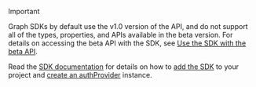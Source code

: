 <!-- markdownlint-disable MD041-->

> [!IMPORTANT]
> Graph SDKs by default use the v1.0 version of the API, and do not support all of the types, properties, and APIs available in the beta version. For details on accessing the beta API with the SDK, see [Use the SDK with the beta API](https://docs.microsoft.com/graph/sdks/use-beta).
>
> Read the [SDK documentation](https://docs.microsoft.com/graph/sdks/sdks-overview) for details on how to [add the SDK](https://docs.microsoft.com/graph/sdks/sdk-installation) to your project and [create an authProvider](https://docs.microsoft.com/graph/sdks/choose-authentication-providers) instance.
